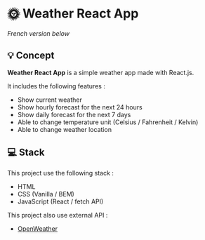 # :sun_with_face: Weather React App

*French version below*

## :bulb: Concept

**Weather React App** is a simple weather app made with React.js.

It includes the following features :
* Show current weather 
* Show hourly forecast for the next 24 hours
* Show daily forecast for the next 7 days
* Able to change temperature unit (Celsius / Fahrenheit / Kelvin)
* Able to change weather location

## :computer: Stack

This project use the following stack :
* HTML
* CSS (Vanilla / BEM)
* JavaScript (React / fetch API)

This project also use external API :
* [OpenWeather](https://openweathermap.org/)